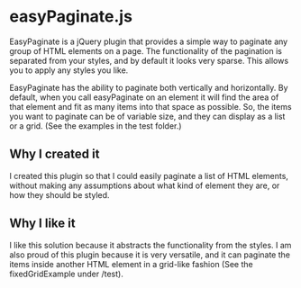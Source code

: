 easyPaginate.js
===============
EasyPaginate is a jQuery plugin that provides a simple way to paginate any group of HTML elements on a page. The functionality of the pagination is separated from your styles, and by default it looks very sparse. This allows you to apply any styles you like. 

EasyPaginate has the ability to paginate both vertically and horizontally. By default, when you call easyPaginate on an element it will find the area of that element and fit as many items into that space as possible. So, the items you want to paginate can be of variable size, and they can display as a list or a grid. (See the examples in the test folder.)

Why I created it
----------------
I created this plugin so that I could easily paginate a list of HTML elements, without making any assumptions about what kind of element they are, or how they should be styled.

Why I like it
-------------
I like this solution because it abstracts the functionality from the styles. I am also proud of this plugin because it is very versatile, and it can paginate the items inside another HTML element in a grid-like fashion (See the fixedGridExample under /test).